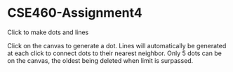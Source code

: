 # CSE460-Assignment4
Click to make dots and lines

Click on the canvas to generate a dot.
Lines will automatically be generated at each click to connect dots to their nearest neighbor.
Only 5 dots can be on the canvas, the oldest being deleted when limit is surpassed.
